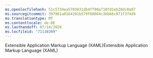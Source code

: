 ```yaml
---
ms.openlocfilehash: 51c5734ea5783831db4ff90a710fd1eb28dc0a87
ms.sourcegitcommit: 397961a0164281b579f68064c3bb66c071f374d9
ms.translationtype: MT
ms.contentlocale: de-DE
ms.lasthandoff: 07/14/2020
ms.locfileid: "71138309"
---
```

<span data-ttu-id="df480-101">Extensible Application Markup Language (XAML)</span><span class="sxs-lookup"><span data-stu-id="df480-101">Extensible Application Markup Language (XAML)</span></span>